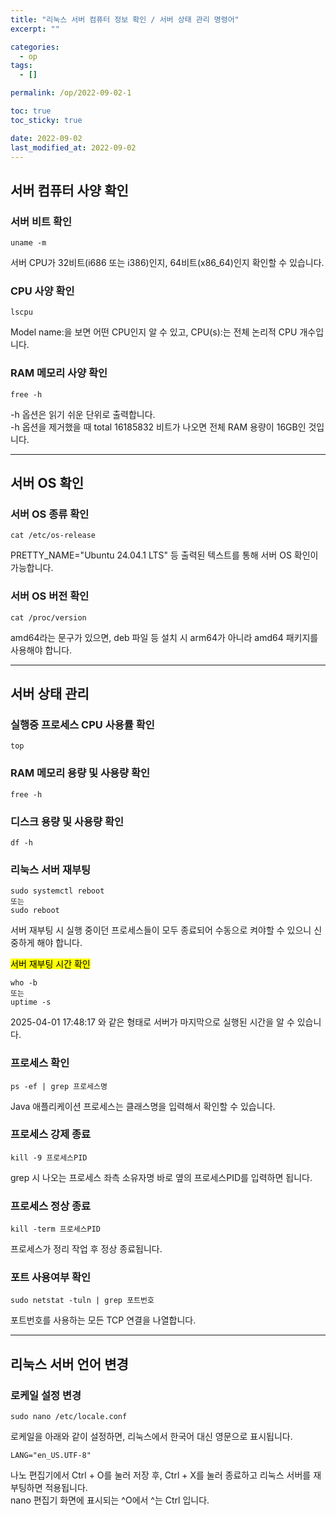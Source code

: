 ```yaml
---
title: "리눅스 서버 컴퓨터 정보 확인 / 서버 상태 관리 명령어"
excerpt: ""

categories:
  - op
tags:
  - []

permalink: /op/2022-09-02-1

toc: true
toc_sticky: true

date: 2022-09-02
last_modified_at: 2022-09-02
---
```


## 서버 컴퓨터 사양 확인

### 서버 비트 확인
```
uname -m
```
서버 CPU가 32비트(i686 또는 i386)인지, 64비트(x86_64)인지 확인할 수 있습니다.

### CPU 사양 확인
```
lscpu
```
Model name:을 보면 어떤 CPU인지 알 수 있고, CPU(s):는 전체 논리적 CPU 개수입니다.

### RAM 메모리 사양 확인
```
free -h
```
-h 옵션은 읽기 쉬운 단위로 출력합니다.  
-h 옵션을 제거했을 때 total 16185832 비트가 나오면 전체 RAM 용량이 16GB인 것입니다.

---

## 서버 OS 확인

### 서버 OS 종류 확인
```
cat /etc/os-release
```
PRETTY_NAME="Ubuntu 24.04.1 LTS" 등 출력된 텍스트를 통해 서버 OS 확인이 가능합니다.

### 서버 OS 버전 확인
```
cat /proc/version
```
amd64라는 문구가 있으면, deb 파일 등 설치 시 arm64가 아니라 amd64 패키지를 사용해야 합니다.

---

## 서버 상태 관리

### 실행중 프로세스 CPU 사용률 확인
```
top
```

### RAM 메모리 용량 및 사용량 확인
```
free -h
```

### 디스크 용량 및 사용량 확인
```
df -h
```

### 리눅스 서버 재부팅
```
sudo systemctl reboot
또는
sudo reboot
```
서버 재부팅 시 실행 중이던 프로세스들이 모두 종료되어 수동으로 켜야할 수 있으니 신중하게 해야 합니다.

<mark>서버 재부팅 시간 확인</mark>
```
who -b
또는
uptime -s
```
2025-04-01 17:48:17 와 같은 형태로 서버가 마지막으로 실행된 시간을 알 수 있습니다.

### 프로세스 확인
```
ps -ef | grep 프로세스명
```
Java 애플리케이션 프로세스는 클래스명을 입력해서 확인할 수 있습니다.

### 프로세스 강제 종료
```
kill -9 프로세스PID
```
grep 시 나오는 프로세스 좌측 소유자명 바로 옆의 프로세스PID를 입력하면 됩니다.

### 프로세스 정상 종료
```
kill -term 프로세스PID
```
프로세스가 정리 작업 후 정상 종료됩니다.

### 포트 사용여부 확인
```
sudo netstat -tuln | grep 포트번호
```
포트번호를 사용하는 모든 TCP 연결을 나열합니다.

---

## 리눅스 서버 언어 변경

### 로케일 설정 변경
```
sudo nano /etc/locale.conf
```
로케일을 아래와 같이 설정하면, 리눅스에서 한국어 대신 영문으로 표시됩니다.
```
LANG="en_US.UTF-8"
```
나노 편집기에서 Ctrl + O를 눌러 저장 후, Ctrl + X를 눌러 종료하고 리눅스 서버를 재부팅하면 적용됩니다.  
nano 편집기 화면에 표시되는 ^O에서 ^는 Ctrl 입니다.